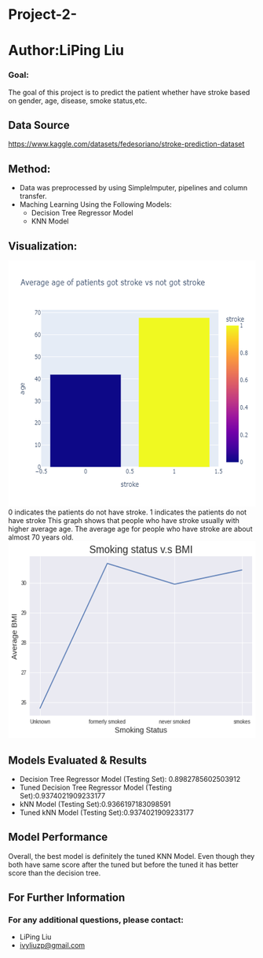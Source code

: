 # Project-2-

# Author:LiPing Liu

### Goal: 

The goal of this project is to predict the patient whether have stroke based on gender, age, disease, smoke status,etc.

## Data Source

https://www.kaggle.com/datasets/fedesoriano/stroke-prediction-dataset

## Method:
   - Data was preprocessed by using SimpleImputer, pipelines and column transfer.
   - Maching Learning Using the Following Models:
      - Decision Tree Regressor Model
      - KNN Model

## Visualization:

<img src="https://github.com/ivyyyyyliu/Project-2-/blob/main/Average%20age%20of%20Patients%20got%20stroke%20or%20not.png" height="500" width="800" >
   0 indicates the patients do not have stroke. 1 indicates the patients do not have stroke
   This graph shows that people who have stroke usually with higher average age. The average age for people who have stroke are about almost 70 years old.

<img src="https://github.com/ivyyyyyliu/Project-2-/blob/main/Project%202.png" height="400" width="600" >

## Models Evaluated & Results
- Decision Tree Regressor Model (Testing Set): 0.8982785602503912
- Tuned Decision Tree Regressor Model (Testing Set):0.9374021909233177
- kNN Model (Testing Set):0.9366197183098591
- Tuned kNN Model (Testing Set):0.9374021909233177

## Model Performance

Overall, the best model is definitely the tuned KNN Model. Even though they both have same score after the tuned but  before the tuned it has better score than the decision tree.


## For Further Information
### For any additional questions, please contact:
- LiPing Liu
- ivyliuzp@gmail.com
